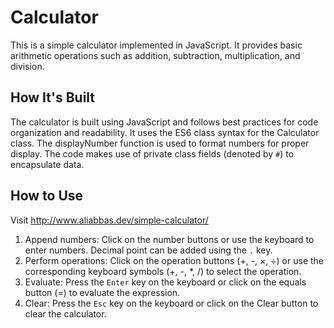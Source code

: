 # Calculator

This is a simple calculator implemented in JavaScript. It provides basic arithmetic operations such as addition, subtraction, multiplication, and division.

## How It's Built

The calculator is built using JavaScript and follows best practices for code organization and readability. It uses the ES6 class syntax for the Calculator class. The displayNumber function is used to format numbers for proper display. The code makes use of private class fields (denoted by `#`) to encapsulate data.

## How to Use

Visit http://www.aliabbas.dev/simple-calculator/

1. Append numbers: Click on the number buttons or use the keyboard to enter numbers. Decimal point can be added using the `.` key.
2. Perform operations: Click on the operation buttons (+, -, ×, ÷) or use the corresponding keyboard symbols (+, -, *, /) to select the operation.
3. Evaluate: Press the `Enter` key on the keyboard or click on the equals button (=) to evaluate the expression.
4. Clear: Press the `Esc` key on the keyboard or click on the Clear button to clear the calculator.
